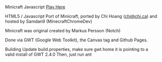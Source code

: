 Minicraft Javascript
<a href="https://MinecraftChromeDev.github.io/MinicraftJavascript">Play Here</a>

HTML5 / Javascript Port of Minicraft, ported by Chi Hoang (chi@chi.ca) and hosted by Samdan9 (MinecraftChromeDev)

Minicraft was original created by Markus Persson (Notch)

Done via GWT (Google Web Toolkit), the Canvas tag and Github Pages.

Building
Update build.properties, make sure gwt.home it is pointing to a valid install of GWT 2.4.0 Then, just run ant
